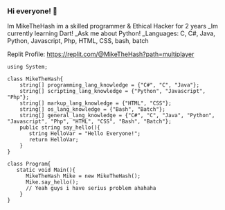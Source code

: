 ### Hi everyone! 👋
Im MikeTheHash im a skilled programmer & Ethical Hacker for 2 years
_Im currently learning Dart!
_Ask me about Python!
_Languages: C, C#, Java, Python, Javascript, Php, HTML, CSS, bash, batch

Replit Profile:
https://replit.com/@MikeTheHash?path=multiplayer

    using System;

    class MikeTheHash{
        string[] programming_lang_knowledge = {"C#", "C", "Java"};
        string[] scripting_lang_knowledge = {"Python", "Javascript", "Php"};
        string[] markup_lang_knowledge = {"HTML", "CSS"};
        string[] os_lang_knowledge = {"Bash", "Batch"};
        string[] general_lang_knowledge = {"C#", "C", "Java", "Python", "Javascript", "Php", "HTML", "CSS", "Bash", "Batch"};
        public string say_hello(){
           string HelloVar = "Hello Everyone!";
           return HelloVar;
        }
    }
    
    class Program{
       static void Main(){
          MikeTheHash Mike = new MikeTheHash();
          Mike.say_hello();
          // Yeah guys i have serius problem ahahaha
        }
    }

